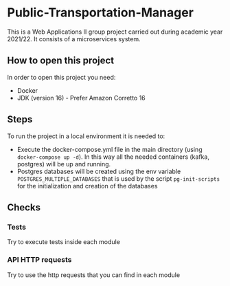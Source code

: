 # Public-Transportation-Manager
This is a Web Applications II group project carried out during academic year 2021/22. It consists of a microservices system.

## How to open this project

In order to open this project you need:
- Docker 
- JDK (version 16) - Prefer Amazon Corretto 16

## Steps

To run the project in a local environment it is needed to:
- Execute the docker-compose.yml file in the main directory (using `docker-compose up -d`). In this way all the needed containers (kafka, postgres) will be up and running.
- Postgres databases will be created using the env variable `POSTGRES_MULTIPLE_DATABASES` that is used by the script `pg-init-scripts` for the initialization and creation of the databases
  
## Checks

### Tests

Try to execute tests inside each module

### API HTTP requests

Try to use the http requests that you can find in each module
